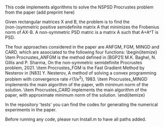 This code implements algorithms to solve the NSPSD Procrustes problem from the paper
(add preprint here) 

Given rectangular matrices X and B, the problem is to find the (non-)symmetric positive semidefinite matrix A that minimizes the Frobenius norm of AX-B. 
A non-symmetric PSD matric is a matrix A such that A+A^T is PSD. 

The four approaches considered in the paper are ANFGM, FGM, MINGD and CARD, which are associated to the following four functions:
\begin{itemize}
\item Procrustes_ANFGM is the method defined in [BGP21] M.K. Baghel, N. Gillis and P. Sharma, On the non-symmetric semidefinite Procrustes problem, 2021. 
\item Procrustes_FGM is the Fast Gradient Method by Nesterov in [N83] Y. Nesterov, A method of solving a convex programming problem with convergence rate $\mathcal{O}(1/\kappa^2)$, 1983. 
\item Procrustes_MINGD implements the main algorithm of the paper, with minimum norm of the solution.
\item Procrustes_CARD implements the main algorithm of the paper, with approximate minimum norm of the solution.
\end{itemize}

In the repository 'tests' you can find the codes for generating the numerical experiments in the paper.

Before running any code, please run Install.m to have all paths added. 



